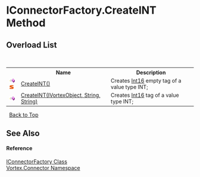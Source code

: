 # IConnectorFactory.CreateINT Method 
 


## Overload List
&nbsp;<table><tr><th></th><th>Name</th><th>Description</th></tr><tr><td>![Public method](media/pubmethod.gif "Public method")![Static member](media/static.gif "Static member")</td><td><a href="M_Vortex_Connector_IConnectorFactory_CreateINT.md">CreateINT()</a></td><td>
Creates <a href="https://docs.microsoft.com/dotnet/api/system.int16" target="_blank">Int16</a> empty tag of a value type INT;</td></tr><tr><td>![Public method](media/pubmethod.gif "Public method")</td><td><a href="M_Vortex_Connector_IConnectorFactory_CreateINT_1.md">CreateINT(IVortexObject, String, String)</a></td><td>
Creates <a href="https://docs.microsoft.com/dotnet/api/system.int16" target="_blank">Int16</a> tag of a value type INT;</td></tr></table>&nbsp;
<a href="#iconnectorfactory.createint-method">Back to Top</a>

## See Also


#### Reference
<a href="T_Vortex_Connector_IConnectorFactory.md">IConnectorFactory Class</a><br /><a href="N_Vortex_Connector.md">Vortex.Connector Namespace</a><br />